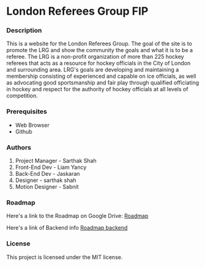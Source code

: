 # London Referees Group FIP

### Description
This is a website for the London Referees Group. The goal of the site is to promote the LRG and show the community the goals and what it is to be a referee. The LRG is a non-profit organization of more than 225 hockey referees that acts as a resource for hockey officials in the City of London and surrounding area. LRG's goals are developing and maintaining a membership consisting of experienced and capable on ice officials, as well as advocating good sportsmanship and fair play through qualified officiating in hockey and respect for the authority of hockey officials at all levels of competition.

### Prerequisites
- Web Browser
- Github

### Authors
1. Project Manager - Sarthak Shah
2. Front-End Dev - Liam Yancy
3. Back-End Dev - Jaskaran
4. Designer - sarthak shah
5. Motion Designer - Sabnit

### Roadmap
 Here's a link to the Roadmap on Google Drive: [Roadmap](https://docs.google.com/document/d/1wWnNK7cuZkm9naHjDdQNfOq1LG4XXfJEdYRmWVJpRTQ/edit?usp=sharing)

Here's a link of Backend info [Roadmap backend](https://docs.google.com/document/d/1H6MWed6_vdRSVZqOLKrHzHRApkBn4G6HNQDAqiXe44U/edit?usp=sharing)
 
### License
  This project is licensed under the MIT license.
